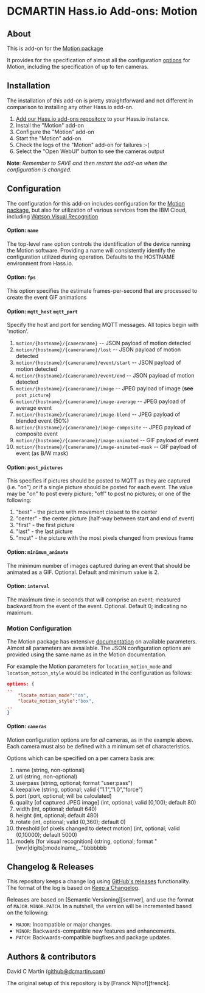 # DCMARTIN Hass.io Add-ons: Motion

## About

This is add-on for the [Motion package][motionpkg]

It provides for the specification of almost all the configuration [options][motiondoc] for Motion,
including the specification of up to ten cameras.

## Installation

The installation of this add-on is pretty straightforward and not different in
comparison to installing any other Hass.io add-on.

1. [Add our Hass.io add-ons repository][repository] to your Hass.io instance.
1. Install the "Motion" add-on
1. Configure the "Motion" add-on
1. Start the "Motion" add-on
1. Check the logs of the "Motion" add-on for failures :-(
1. Select the "Open WebUI" button to see the cameras output

**Note**: _Remember to SAVE and then restart the add-on when the configuration is changed._

## Configuration

The configuration for this add-on includes configuration for the [Motion package][motionpkg], 
but also for utilization of various services from the IBM Cloud, including [Watson Visual Recognition][watsonvr]

#### Option: `name`

The top-level `name` option controls the identification of the device running the Motion software.
Providing a name will consistently identify the configuration utilized during operation.
Defaults to the HOSTNAME environment from Hass.io.  

#### Option: `fps`

This option specifies the estimate frames-per-second that are processed to create the event GIF animations

#### Option: `mqtt_host` `mqtt_port`

Specify the host and port for sending MQTT messages.  All topics begin with 'motion'.

1. `motion/{hostname}/{cameraname}` -- JSON payload of motion detected
1. `motion/{hostname}/{cameraname}/lost` -- JSON payload of motion detected
1. `motion/{hostname}/{cameraname}/event/start` -- JSON payload of motion detected
1. `motion/{hostname}/{cameraname}/event/end` -- JSON payload of motion detected
1. `motion/{hostname}/{cameraname}/image` -- JPEG payload of image (**see** `post_picture`)
1. `motion/{hostname}/{cameraname}/image-average` -- JPEG payload of average event 
1. `motion/{hostname}/{cameraname}/image-blend` -- JPEG payload of blended event (50%)
1. `motion/{hostname}/{cameraname}/image-composite` --  JPEG payload of composite event
1. `motion/{hostname}/{cameraname}/image-animated` -- GIF payload of event
1. `motion/{hostname}/{cameraname}/image-animated-mask` -- GIF payload of event (as B/W mask)

#### Option: `post_pictures`

This specifies if pictures should be posted to MQTT as they are captured (i.e. "on") _or_ if a single picture should be posted for each event.
The value may be "on" to post every picture; "off" to post no pictures; or one of the following:

1. "best" - the picture with movement closest to the center
1. "center" - the center picture (half-way between start and end of event)
1. "first" - the first picture 
1. "last" - the last picture
1. "most" - the picture with the most pixels changed from previous frame

#### Option: `minimum_animate`

The minimum number of images captured during an event that should be animated as a GIF.  Optional.  Default and minimum value is 2.

#### Option: `interval`

The maximum time in seconds that will comprise an event; measured backward from the event of the event.  Optional. Default 0; indicating no maximum.

### Motion Configuration

The Motion package has extensive [documentation][motiondoc] on available parameters.  Almost all parameters are avsailable.
The JSON configuration options are provided using the same name as in the Motion documentation.

For example the Motion parameters for `location_motion_mode` and `location_motion_style` would be indicated in the configuration as follows:

```json
options: {
..
    "locate_motion_mode":"on",
    "locate_motion_style":"box",
..
}
```

#### Option: `cameras`

Motion configuration options are for _all_ cameras, as in the example above.  Each camera must also be defined with a minimum set of characteristics.

Options which can be specified on a per camera basis are:

1. name (string, non-optional)
1. url (string, non-optional)
1. userpass (string, optional; format "user:pass")
1. keepalive (string, optional; valid {"1.1","1.0","force")
1. port (port, optional; will be calculated)
1. quality \[of captured JPEG image\] (int, optional; valid \[0,100); default 80)
1. width (int, optional; default 640)
1. height (int, optional; default 480)
1. rotate (int, optional; valid (0,360); default 0)
1. threshold \[of pixels changed to detect motion\] (int, optional; valid (0,10000); default 5000)
1. models \[for visual recognition\] (string, optional; format "\[wvr|digits\]:modelname,<model2>,.."bbbbbbb

## Changelog & Releases

This repository keeps a change log using [GitHub's releases][releases]
functionality. The format of the log is based on
[Keep a Changelog][keepchangelog].

Releases are based on [Semantic Versioning][semver], and use the format
of ``MAJOR.MINOR.PATCH``. In a nutshell, the version will be incremented
based on the following:

- ``MAJOR``: Incompatible or major changes.
- ``MINOR``: Backwards-compatible new features and enhancements.
- ``PATCH``: Backwards-compatible bugfixes and package updates.

## Authors & contributors

David C Martin (github@dcmartin.com)

The original setup of this repository is by [Franck Nijhof][frenck].

[commits]: https://github.com/dcmartin/hassio-addons/motion/commits/master
[contributors]: https://github.com/dcmartin/hassio-addons/motion/graphs/contributors
[dcmartin]: https://github.com/dcmartin
[issue]: https://github.com/dcmartin/hassio-addons/motion/issues
[keepchangelog]: http://keepachangelog.com/en/1.0.0/
[releases]: https://github.com/dcmartin/hassio-addons/motion/releases
[repository]: https://github.com/dcmartin/hassio-addons
[motionpkg]: https://motion-project.github.io]
[motiondoc]: https://motion-project.github.io/motion_config.html
[watsonvr]: https://www.ibm.com/watson/services/visual-recognition
[digitsgit]: https://github.com/nvidia/digits
[digits]: https://developer.nvidia.com/digits
